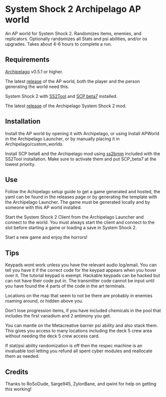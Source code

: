 # System Shock 2 Archipelago AP world
An AP world for System Shock 2.  Randomizes items, enemies, and replicators.  Optionally randomizes all Stats and psi abilities, and/or os upgrades.  Takes about 4-6 hours to complete a run.

## Requirements
[Archipelago](https://archipelago.gg/tutorial/Archipelago/setup/en) v0.5.1 or higher.

The latest [release](https://github.com/Partatio/SS2Archipelago/releases) of the AP world, both the player and the person generating the world need this.

System Shock 2 with [SS2Tool](https://www.systemshock.org/index.php?topic=4141.0) and [SCP beta7](https://www.systemshock.org/index.php?topic=7116.0) installed.

The latest [release](https://github.com/Partatio/SS2Archipelago/releases) of the Archipelago System Shock 2 mod.

## Installation
Install the AP world by opening it with Archipelago, or using Install APWorld in the Archipelago Launcher, or by manually placing it in Archipelago/custom_worlds.

Install SCP beta6 and the Archipelago mod using [ss2bmm](https://pshjt.github.io/dmm/) included with the SS2Tool installation.  Make sure to activate them and put SCP_beta7 at the lowest priority.

## Use
Follow the Achipelago setup guide to get a game generated and hosted, the yaml can be found in the releases page or by generating the template with the Archipelago Launcher.  The game must be generated locally and by someone with this AP world installed.

Start the System Shock 2 Client from the Archipelago Launcher and connect to the world.  You must always start the client and connect to the slot before starting a game or loading a save in System Shock 2.

Start a new game and enjoy the horrors!

## Tips
Keypads wont work unless you have the relevant audio log/email.  You can tell you have it if the correct code for the keypad appears when you hover over it.  The tutorial keypad is exempt.  Hackable keypads can be hacked but can not have their code put in.  The transmitter code cannot be input until you have found the 4 parts of the code in the art terminals.

Locations on the map that seem to not be there are probably in enemies roaming around, or hidden above you.

Don’t lose progression items, if you have included chemicals in the pool that includes the first vanadium and 2 antimony you get.

You can mantle on the Metacreative barrier psi ability and also stack them.  This gives you access to many locations including the deck 5 crew area without needing the deck 5 crew access card.

If stat/psi ability randomization is off then the respec machine is an invaluable tool letting you refund all spent cyber modules and reallocate them as needed.

## Credits
Thanks to RoSoDude, Sarge945, ZylonBane, and qwint for help on getting this working!